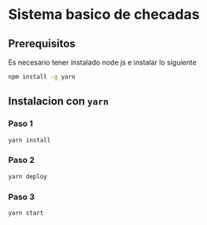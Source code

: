 # Sistema basico de checadas

## Prerequisitos

Es necesario tener instalado node js e instalar lo siguiente

```bash
npm install -g yarn
```

## Instalacion con `yarn`

### Paso 1
```bash
yarn install
```
### Paso 2
```bash
yarn deploy
```

### Paso 3
```bash
yarn start
```
